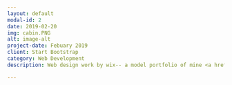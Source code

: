 ```yaml
---
layout: default
modal-id: 2
date: 2019-02-20
img: cabin.PNG
alt: image-alt
project-date: Febuary 2019
client: Start Bootstrap
category: Web Development
description: Web design work by wix-- a model portfolio of mine <a href="https://wingsee-chow.wixsite.com/winccizmodel/">website link</a>. 

---
```

